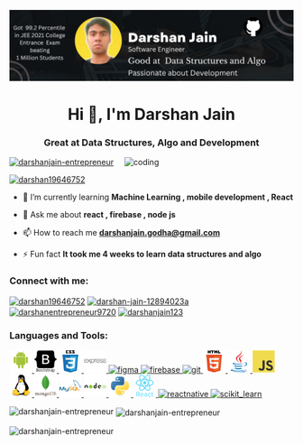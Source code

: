![logo](https://github.com/darshanjain-entrepreneur/darshanjain-entrepreneur/blob/main/Black%20Minimal%20Business%20Personal%20Profile%20Linkedin%20Banner%20(1).png)

<h1 align="center">Hi 👋, I'm Darshan Jain</h1>
<h3 align="center">Great at Data Structures, Algo and Development</h3>
<img align="right" width="300" alt="coding" src="https://cdn.dribbble.com/users/239755/screenshots/3019824/dave_coding_dribbble.gif">

<p align="left"> <a href="https://github.com/ryo-ma/github-profile-trophy"><img src="https://github-profile-trophy.vercel.app/?username=darshanjain-entrepreneur" alt="darshanjain-entrepreneur" /></a> </p>

<p align="left"> <a href="https://twitter.com/darshan19646752" target="blank"><img src="https://img.shields.io/twitter/follow/darshan19646752?logo=twitter&style=for-the-badge" alt="darshan19646752" /></a> </p>

- 🌱 I’m currently learning **Machine Learning , mobile development , React**

- 💬 Ask me about **react , firebase , node js**

- 📫 How to reach me **darshanjain.godha@gmail.com**

- ⚡ Fun fact **It took me 4 weeks to learn data structures and algo**

<h3 align="left">Connect with me:</h3>
<p align="left">
<a href="https://twitter.com/darshan19646752" target="blank"><img align="center" src="https://raw.githubusercontent.com/rahuldkjain/github-profile-readme-generator/master/src/images/icons/Social/twitter.svg" alt="darshan19646752" height="30" width="40" /></a>
<a href="https://linkedin.com/in/darshan-jain-12894023a" target="blank"><img align="center" src="https://raw.githubusercontent.com/rahuldkjain/github-profile-readme-generator/master/src/images/icons/Social/linked-in-alt.svg" alt="darshan-jain-12894023a" height="30" width="40" /></a>
<a href="https://www.youtube.com/c/darshanentrepreneur9720" target="blank"><img align="center" src="https://raw.githubusercontent.com/rahuldkjain/github-profile-readme-generator/master/src/images/icons/Social/youtube.svg" alt="darshanentrepreneur9720" height="30" width="40" /></a>
<a href="https://www.leetcode.com/darshanjain123" target="blank"><img align="center" src="https://raw.githubusercontent.com/rahuldkjain/github-profile-readme-generator/master/src/images/icons/Social/leet-code.svg" alt="darshanjain123" height="30" width="40" /></a>
</p>

<h3 align="left">Languages and Tools:</h3>
<p align="left"> <a href="https://developer.android.com" target="_blank" rel="noreferrer"> <img src="https://raw.githubusercontent.com/devicons/devicon/master/icons/android/android-original-wordmark.svg" alt="android" width="40" height="40"/> </a> <a href="https://getbootstrap.com" target="_blank" rel="noreferrer"> <img src="https://raw.githubusercontent.com/devicons/devicon/master/icons/bootstrap/bootstrap-plain-wordmark.svg" alt="bootstrap" width="40" height="40"/> </a> <a href="https://www.w3schools.com/css/" target="_blank" rel="noreferrer"> <img src="https://raw.githubusercontent.com/devicons/devicon/master/icons/css3/css3-original-wordmark.svg" alt="css3" width="40" height="40"/> </a> <a href="https://expressjs.com" target="_blank" rel="noreferrer"> <img src="https://raw.githubusercontent.com/devicons/devicon/master/icons/express/express-original-wordmark.svg" alt="express" width="40" height="40"/> </a> <a href="https://www.figma.com/" target="_blank" rel="noreferrer"> <img src="https://www.vectorlogo.zone/logos/figma/figma-icon.svg" alt="figma" width="40" height="40"/> </a> <a href="https://firebase.google.com/" target="_blank" rel="noreferrer"> <img src="https://www.vectorlogo.zone/logos/firebase/firebase-icon.svg" alt="firebase" width="40" height="40"/> </a> <a href="https://git-scm.com/" target="_blank" rel="noreferrer"> <img src="https://www.vectorlogo.zone/logos/git-scm/git-scm-icon.svg" alt="git" width="40" height="40"/> </a> <a href="https://www.w3.org/html/" target="_blank" rel="noreferrer"> <img src="https://raw.githubusercontent.com/devicons/devicon/master/icons/html5/html5-original-wordmark.svg" alt="html5" width="40" height="40"/> </a> <a href="https://www.java.com" target="_blank" rel="noreferrer"> <img src="https://raw.githubusercontent.com/devicons/devicon/master/icons/java/java-original.svg" alt="java" width="40" height="40"/> </a> <a href="https://developer.mozilla.org/en-US/docs/Web/JavaScript" target="_blank" rel="noreferrer"> <img src="https://raw.githubusercontent.com/devicons/devicon/master/icons/javascript/javascript-original.svg" alt="javascript" width="40" height="40"/> </a> <a href="https://www.linux.org/" target="_blank" rel="noreferrer"> <img src="https://raw.githubusercontent.com/devicons/devicon/master/icons/linux/linux-original.svg" alt="linux" width="40" height="40"/> </a> <a href="https://www.mongodb.com/" target="_blank" rel="noreferrer"> <img src="https://raw.githubusercontent.com/devicons/devicon/master/icons/mongodb/mongodb-original-wordmark.svg" alt="mongodb" width="40" height="40"/> </a> <a href="https://www.mysql.com/" target="_blank" rel="noreferrer"> <img src="https://raw.githubusercontent.com/devicons/devicon/master/icons/mysql/mysql-original-wordmark.svg" alt="mysql" width="40" height="40"/> </a> <a href="https://nodejs.org" target="_blank" rel="noreferrer"> <img src="https://raw.githubusercontent.com/devicons/devicon/master/icons/nodejs/nodejs-original-wordmark.svg" alt="nodejs" width="40" height="40"/> </a> <a href="https://www.python.org" target="_blank" rel="noreferrer"> <img src="https://raw.githubusercontent.com/devicons/devicon/master/icons/python/python-original.svg" alt="python" width="40" height="40"/> </a> <a href="https://reactjs.org/" target="_blank" rel="noreferrer"> <img src="https://raw.githubusercontent.com/devicons/devicon/master/icons/react/react-original-wordmark.svg" alt="react" width="40" height="40"/> </a> <a href="https://reactnative.dev/" target="_blank" rel="noreferrer"> <img src="https://reactnative.dev/img/header_logo.svg" alt="reactnative" width="40" height="40"/> </a> <a href="https://scikit-learn.org/" target="_blank" rel="noreferrer"> <img src="https://upload.wikimedia.org/wikipedia/commons/0/05/Scikit_learn_logo_small.svg" alt="scikit_learn" width="40" height="40"/> </a> </p>

<p><img align="left" src="https://github-readme-stats.vercel.app/api/top-langs?username=darshanjain-entrepreneur&show_icons=true&locale=en&layout=compact" alt="darshanjain-entrepreneur" /></p>

<p>&nbsp;<img align="center" src="https://github-readme-stats.vercel.app/api?username=darshanjain-entrepreneur&show_icons=true&locale=en" alt="darshanjain-entrepreneur" /></p>

<p><img align="center" src="https://github-readme-streak-stats.herokuapp.com/?user=darshanjain-entrepreneur&" alt="darshanjain-entrepreneur" /></p>
